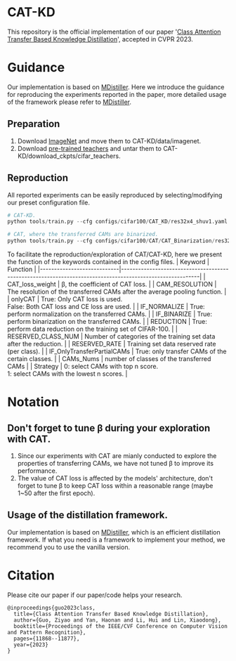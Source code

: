 # CAT-KD
This repository is the official implementation of our paper '[Class Attention Transfer Based Knowledge Distillation](https://arxiv.org/abs/2304.12777)', accepted in CVPR 2023.
# Guidance
Our implementation is based on [MDistiller](https://github.com/megvii-research/mdistiller). Here we introduce the guidance for reproducing the experiments reported in the paper, more detailed usage of the framework please refer to [MDistiller](https://github.com/megvii-research/mdistiller).

## Preparation
1. Download [ImageNet](https://image-net.org/) and move them to CAT-KD/data/imagenet.
2. Download [pre-trained teachers](https://github.com/megvii-research/mdistiller/releases/tag/checkpoints) and untar them to CAT-KD/download_ckpts/cifar_teachers.

## Reproduction
All reported experiments can be easily reproduced by selecting/modifying our preset configuration file.
``` python
# CAT-KD.
python tools/train.py --cfg configs/cifar100/CAT_KD/res32x4_shuv1.yaml

# CAT, where the transferred CAMs are binarized.
python tools/train.py --cfg configs/cifar100/CAT/CAT_Binarization/res32x4_res32x4.yaml
```
To facilitate the reproduction/exploration of CAT/CAT-KD, here we present the function of the keywords contained in the config files.
| Keyword                    | Function                                                                                                 |
|----------------------------|----------------------------------------------------------------------------------------------------------|
| CAT_loss_weight            | β, the coefficient of CAT loss.                                                 |
| CAM_RESOLUTION             | The resolution of the transferred CAMs after the average pooling function.                               |
| onlyCAT                    | True: Only CAT loss is used.<br>False: Both CAT loss and CE loss are used. |
| IF_NORMALIZE               | True: perform normalization on the transferred CAMs.                                                     |
| IF_BINARIZE                | True: perform binarization on the transferred CAMs.                                                      |
| REDUCTION                  | True: perform data reduction on the training set of CIFAR-100.                                           |
| RESERVED_CLASS_NUM         | Number of categories of the training set data after the reduction.                                       |
| RESERVED_RATE              | Training set data reserved rate (per class).                                                             |
| IF_OnlyTransferPartialCAMs | True: only transfer CAMs of the certain classes.                                                         |
| CAMs_Nums                  | number of classes of the transferred CAMs                                                                |
| Strategy                   | 0: select CAMs with top n score.<br>1: select CAMs with the lowest n scores.                                |
# Notation
## Don't forget to tune β during your exploration with CAT.
1. Since our experiments with CAT are mianly conducted to explore the properties of transferring CAMs, we have not tuned β to improve its performance.
2. The value of CAT loss is affected by the models' architecture, don't forget to tune β to keep CAT loss within a reasonable range (maybe 1~50 after the first epoch).
## Usage of the distillation framework.
Our implementation is based on [MDistiller](https://github.com/megvii-research/mdistiller), which is an efficient distillation framework. If what you need is a framework to implement your method, we recommend you to use the vanilla version.
# Citation
Please cite our paper if our paper/code helps your research.
```
@inproceedings{guo2023class,
  title={Class Attention Transfer Based Knowledge Distillation},
  author={Guo, Ziyao and Yan, Haonan and Li, Hui and Lin, Xiaodong},
  booktitle={Proceedings of the IEEE/CVF Conference on Computer Vision and Pattern Recognition},
  pages={11868--11877},
  year={2023}
}
```
